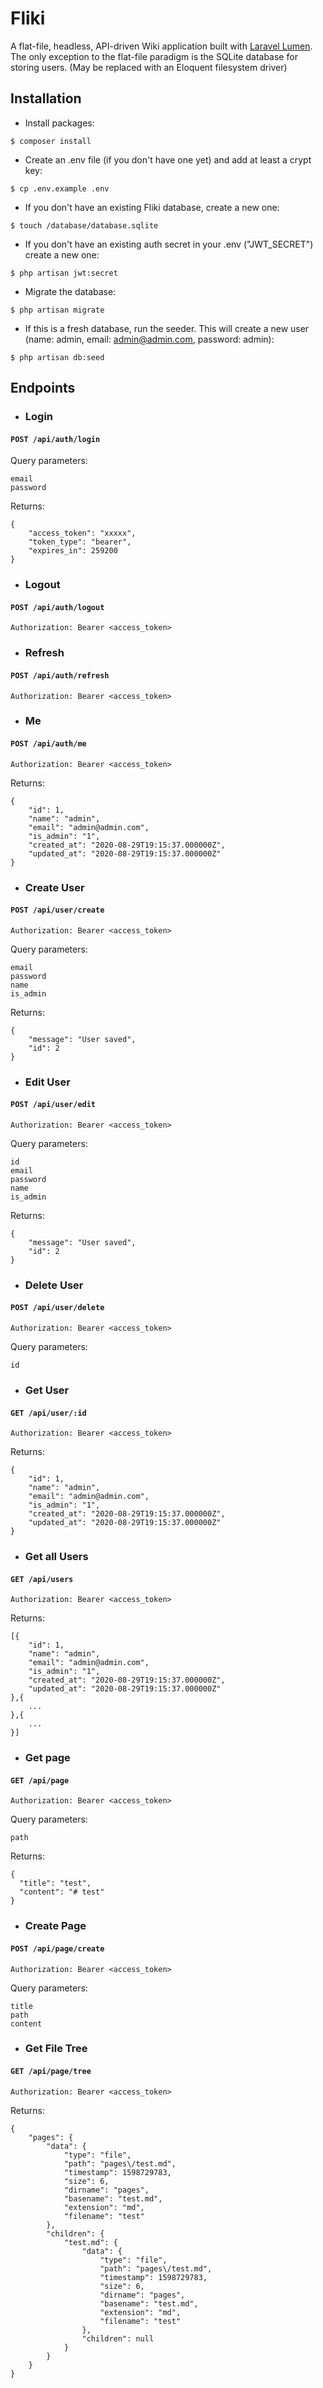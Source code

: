 # Fliki

A flat-file, headless, API-driven Wiki application built with [Laravel Lumen](https://lumen.laravel.com).
The only exception to the flat-file paradigm is the SQLite database for storing users. (May be replaced with an Eloquent filesystem driver)

## Installation

- Install packages:
```
$ composer install
```

- Create an .env file (if you don't have one yet) and add at least a crypt key:
```
$ cp .env.example .env
```

- If you don't have an existing Fliki database, create a new one:
```
$ touch /database/database.sqlite
```

- If you don't have an existing auth secret in your .env ("JWT_SECRET") create a new one:
```
$ php artisan jwt:secret
```

- Migrate the database:
```
$ php artisan migrate
```

- If this is a fresh database, run the seeder. This will create a new user (name: admin, email: admin@admin.com, password: admin):
```
$ php artisan db:seed
```

## Endpoints


- ### Login
#### `POST /api/auth/login`
Query parameters:
```
email
password
```
Returns:
```
{
    "access_token": "xxxxx",
    "token_type": "bearer",
    "expires_in": 259200
}
```

- ### Logout
#### `POST /api/auth/logout`
```
Authorization: Bearer <access_token>
```

- ### Refresh
#### `POST /api/auth/refresh`
```
Authorization: Bearer <access_token>
```

- ### Me
#### `POST /api/auth/me`
```
Authorization: Bearer <access_token>
```
Returns:
```
{
    "id": 1,
    "name": "admin",
    "email": "admin@admin.com",
    "is_admin": "1",
    "created_at": "2020-08-29T19:15:37.000000Z",
    "updated_at": "2020-08-29T19:15:37.000000Z"
}
```

- ### Create User
#### `POST /api/user/create`
```
Authorization: Bearer <access_token>
```
Query parameters:
```
email
password
name
is_admin
```
Returns:
```
{
    "message": "User saved",
    "id": 2
}
```

- ### Edit User
#### `POST /api/user/edit`
```
Authorization: Bearer <access_token>
```
Query parameters:
```
id
email
password
name
is_admin
```
Returns:
```
{
    "message": "User saved",
    "id": 2
}
```

- ### Delete User
#### `POST /api/user/delete`
```
Authorization: Bearer <access_token>
```
Query parameters:
```
id
```

- ### Get User
#### `GET /api/user/:id`
```
Authorization: Bearer <access_token>
```
Returns:
```
{
    "id": 1,
    "name": "admin",
    "email": "admin@admin.com",
    "is_admin": "1",
    "created_at": "2020-08-29T19:15:37.000000Z",
    "updated_at": "2020-08-29T19:15:37.000000Z"
}
```

- ### Get all Users
#### `GET /api/users`
```
Authorization: Bearer <access_token>
```
Returns:
```
[{
    "id": 1,
    "name": "admin",
    "email": "admin@admin.com",
    "is_admin": "1",
    "created_at": "2020-08-29T19:15:37.000000Z",
    "updated_at": "2020-08-29T19:15:37.000000Z"
},{
    ...
},{
    ...
}]
```

- ### Get page
#### `GET /api/page`
```
Authorization: Bearer <access_token>
```
Query parameters:
```
path
```
Returns:
```
{
  "title": "test",
  "content": "# test"
}
```

- ### Create Page
#### `POST /api/page/create`
```
Authorization: Bearer <access_token>
```
Query parameters:
```
title
path
content 
```

- ### Get File Tree
#### `GET /api/page/tree`
```
Authorization: Bearer <access_token>
```
Returns:
```
{
    "pages": {
        "data": {
            "type": "file",
            "path": "pages\/test.md",
            "timestamp": 1598729783,
            "size": 6,
            "dirname": "pages",
            "basename": "test.md",
            "extension": "md",
            "filename": "test"
        },
        "children": {
            "test.md": {
                "data": {
                    "type": "file",
                    "path": "pages\/test.md",
                    "timestamp": 1598729783,
                    "size": 6,
                    "dirname": "pages",
                    "basename": "test.md",
                    "extension": "md",
                    "filename": "test"
                },
                "children": null
            }
        }
    }
}
```
